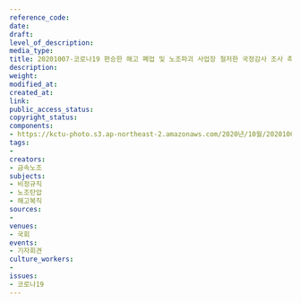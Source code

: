 ```yaml
---
reference_code: 
date: 
draft: 
level_of_description: 
media_type: 
title: 20201007-코로나19 편승한 해고 폐업 및 노조파괴 사업장 철저한 국정감사 조사 촉구 기자회견
description: 
weight: 
modified_at: 
created_at: 
link: 
public_access_status: 
copyright_status: 
components:
- https://kctu-photo.s3.ap-northeast-2.amazonaws.com/2020년/10월/20201007-코로나19+편승한+해고+폐업+및+노조파괴+사업장+철저한+국정감사+조사+촉구+기자회견/_W5D0110.jpg
tags:
- 
creators:
- 금속노조
subjects:
- 비정규직
- 노조탄압
- 해고복직
sources:
- 
venues:
- 국회
events:
- 기자회견
culture_workers:
- 
issues:
- 코로나19
---
```


